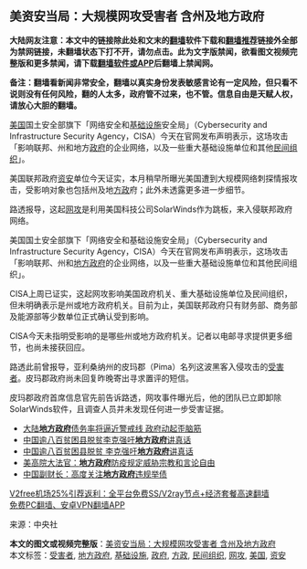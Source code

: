  <h2>美资安当局：大规模网攻受害者 含州及地方政府</h2> <p class="notice"><b>大陆网友注意：本文中的链接除此处和文末的<a href="https://github.com/bannedbook/fanqiang" >翻墙</a>软件下载和<a href="https://github.com/killgcd/justmysocks/blob/master/README.md">翻墙推荐</a>链接外全部为禁网链接，未翻墙状态下打不开，请勿点击。此为文字版禁闻，欲看图文视频完整版和更多禁闻，请下载<a href="https://github.com/bannedbook/fanqiang">翻墙软件或APP</a>后翻墙上禁闻网。</p><p>备注：翻墙看新闻非常安全，翻墙以真实身份发表敏感言论有一定风险，但只看不说则没有任何风险，翻的人太多，政府管不过来，也不管。信息自由是天赋人权，请放心大胆的翻墙。</b></p>  <div class="entry"> <p id="summary"><a href="https://www.bannedbook.org/bnews/tag/%e7%be%8e%e5%9b%bd/" class="st_tag internal_tag" rel="tag" title="标签 美国 下的日志">美国</a>国土安全部旗下「网络安全和<a href="https://www.bannedbook.org/bnews/tag/%E5%9F%BA%E7%A1%80%E8%AE%BE%E6%96%BD/" class="st_tag internal_tag" rel="tag" title="标签 基础设施 下的日志">基础设施</a>安全局」（Cybersecurity and Infrastructure Security Agency，CISA）今天在官网发布声明表示，这场攻击「影响联邦、州和地方<a href="https://www.bannedbook.org/bnews/tag/%e6%94%bf%e5%ba%9c/" class="st_tag internal_tag" rel="tag" title="标签 政府 下的日志">政府</a>的企业网络，以及一些重大基础设施单位和其他<a href="https://www.bannedbook.org/bnews/tag/%E6%B0%91%E9%97%B4%E7%BB%84%E7%BB%87/" class="st_tag internal_tag" rel="tag" title="标签 民间组织 下的日志">民间组织</a>」。</p> <p id="conimg">美国联邦政府<a href="https://www.bannedbook.org/bnews/tag/%E8%B5%84%E5%AE%89/" class="st_tag internal_tag" rel="tag" title="标签 资安 下的日志">资安</a>单位今天证实，本月稍早所曝光美国遭到大规模网络刺探情报攻击，受影响对象也包括州及地<a href="https://www.bannedbook.org/bnews/tag/%e6%96%b9%e6%94%bf/" class="st_tag internal_tag" rel="tag" title="标签 方政 下的日志">方政</a>府；此外未透露更多进一步细节。</p> <p>路透报导，这起<a href="https://www.bannedbook.org/bnews/tag/%E7%BD%91%E6%94%BB/" class="st_tag internal_tag" rel="tag" title="标签 网攻 下的日志">网攻</a>是利用美国科技公司SolarWinds作为跳板，来入侵联邦政府网络。</p> <p>美国国土安全部旗下「网络安全和基础设施安全局」（Cybersecurity and Infrastructure Security Agency，CISA）今天在官网发布声明表示，这场攻击「影响联邦、州和<a href="https://www.bannedbook.org/bnews/tag/%E5%9C%B0%E6%96%B9%E6%94%BF%E5%BA%9C/" class="st_tag internal_tag" rel="tag" title="标签 地方政府 下的日志">地方政府</a>的企业网络，以及一些重大基础设施单位和其他民间组织」。</p>  <p>CISA上周已证实，这起网攻影响美国政府机关、重大基础设施单位及民间组织，但未明确表示是州或地方政府机关。目前为止，美国联邦政府只有财务部、商务部及能源部等少数单位正式确认受到影响。</p> <p>CISA今天未指明受影响的是哪些州或地方政府机关。记者以电邮寻求提供更多细节，也尚未接获回应。</p> <p>路透此前曾报导，亚利桑纳州的皮玛郡（Pima）名列这波黑客入侵攻击的<a href="https://www.bannedbook.org/bnews/tag/%e5%8f%97%e5%ae%b3%e8%80%85/" class="st_tag internal_tag" rel="tag" title="标签 受害者 下的日志">受害者</a>。皮玛郡政府尚未回复昨晚寄出寻求置评的短信。</p> <p>皮玛郡政府首席信息官先前告诉路透，网攻事件曝光后，他的团队已立即卸除SolarWinds软件，且调查人员并未发现任何进一步受害证据。</p>  <ul class='op-related-articles' title='相关阅读'> <li><a href='https://www.bannedbook.org/bnews/cbnews/20201217/1449670.html' target='_blank'>大陆<b>地方政府</b>债务率将逼近警戒线 政府动起歪脑筋</a></li> <li><a href='https://www.bannedbook.org/bnews/baitai/20201124/1436413.html' target='_blank'>中国逾八百贫困县脱贫李克强吁<b>地方政府</b>讲真话</a></li> <li><a href='https://www.bannedbook.org/bnews/headline/20201124/1436243.html' target='_blank'>中国逾八百贫困县脱贫 李克强吁<b>地方政府</b>讲真话</a></li> <li><a href='https://www.bannedbook.org/bnews/topimagenews/20201114/1430848.html' target='_blank'>美高院大法官：<b>地方政府</b>防疫规定威胁宗教和言论自由</a></li> <li><a href='https://www.bannedbook.org/bnews/baitai/20201112/1430075.html' target='_blank'>中国副财长：高度关注<b>地方政府</b>违规举债</a></li> </ul> <p class="texttj"> <a href="https://www.bannedbook.org/forum23/topic22702.html" target="_blank">V2free机场25%引荐返利：全平台免费SS/V2ray节点+经济套餐高速翻墙</a><br/> <a href="https://github.com/bannedbook/fanqiang/wiki/%E7%A6%81%E9%97%BB%E7%BD%91%E5%AE%89%E5%8D%93%E7%BF%BB%E5%A2%99%E6%96%B0%E9%97%BBAPP" target="_blank">免费PC翻墙、安卓VPN翻墙APP</a></p><p> 来源：中央社 </p><a name='sharetosocial'></a>       <div><b>本文的图文或视频完整版</b>：<a href='https://www.bannedbook.org/bnews/cbnews/20201225/1454572.html'>美资安当局：大规模网攻受害者 含州及地方政府</a></div>  </div><!--END ENTRY--> <div class="postfooter"> <div>本文标签：<a href="https://www.bannedbook.org/bnews/tag/%e5%8f%97%e5%ae%b3%e8%80%85/" rel="tag">受害者</a>, <a href="https://www.bannedbook.org/bnews/tag/%E5%9C%B0%E6%96%B9%E6%94%BF%E5%BA%9C/" rel="tag">地方政府</a>, <a href="https://www.bannedbook.org/bnews/tag/%E5%9F%BA%E7%A1%80%E8%AE%BE%E6%96%BD/" rel="tag">基础设施</a>, <a href="https://www.bannedbook.org/bnews/tag/%e6%94%bf%e5%ba%9c/" rel="tag">政府</a>, <a href="https://www.bannedbook.org/bnews/tag/%e6%96%b9%e6%94%bf/" rel="tag">方政</a>, <a href="https://www.bannedbook.org/bnews/tag/%E6%B0%91%E9%97%B4%E7%BB%84%E7%BB%87/" rel="tag">民间组织</a>, <a href="https://www.bannedbook.org/bnews/tag/%E7%BD%91%E6%94%BB/" rel="tag">网攻</a>, <a href="https://www.bannedbook.org/bnews/tag/%e7%be%8e%e5%9b%bd/" rel="tag">美国</a>, <a href="https://www.bannedbook.org/bnews/tag/%E8%B5%84%E5%AE%89/" rel="tag">资安</a></div>  </div><!--END POSTFOOTER--> 